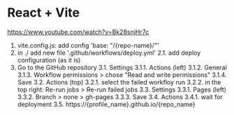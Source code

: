 # **React + Vite**
https://www.youtube.com/watch?v=Bk28snjHr7c
1. vite.config.js: add config 'base: "/{repo-name}/"'
2. in ./ add new file '.github/workflows/deploy.yml'
  2.1. add deploy configuration (as it is)
3. Go to the GitHub repository
  3.1. Settings
    3.1.1. Actions (left)
    3.1.2. General
    3.1.3. Workflow permissions > chose "Read and write permissions"
    3.1.4. Save
  3.2. Actions (top)
    3.2.1. select the failed workfloy run
    3.2.2. in the top right: Re-run jobs > Re-run failed jobs
  3.3. Settings
    3.3.1. Pages (left)
    3.3.2. Branch > none > gh-pages
    3.3.3. Save
  3.4. Actions
    3.4.1. wait for deployment
  3.5. https://{profile_name}.github.io/{repo_name}